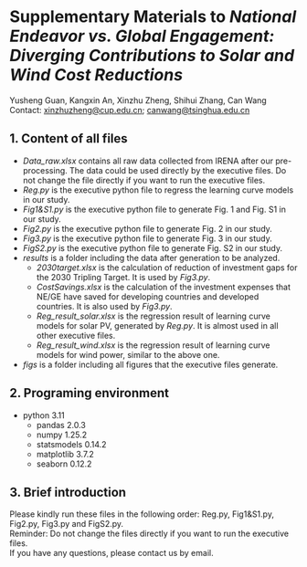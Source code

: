 # Supplementary Materials to *National Endeavor vs. Global Engagement: Diverging Contributions to Solar and Wind Cost Reductions*
Yusheng Guan, Kangxin An, Xinzhu Zheng, Shihui Zhang, Can Wang  
Contact: xinzhuzheng@cup.edu.cn; canwang@tsinghua.edu.cn

## 1. Content of all files
- *Data_raw.xlsx* contains all raw data collected from IRENA after our pre-processing. 
The data could be used directly by the executive files.
Do not change the file directly if you want to run the executive files.  
- *Reg.py* is the executive python file to regress the learning curve models in our study.
- *Fig1&S1.py* is the executive python file to generate Fig. 1 and Fig. S1 in our study.
- *Fig2.py* is the executive python file to generate Fig. 2 in our study.
- *Fig3.py* is the executive python file to generate Fig. 3 in our study.
- *FigS2.py* is the executive python file to generate Fig. S2 in our study.
- *results* is a folder including the data after generation to be analyzed.
  - *2030target.xlsx* is the calculation of reduction of investment gaps for the 2030 Tripling Target.
    It is used by *Fig3.py*.
  - *CostSavings.xlsx* is the calculation of the investment expenses that NE/GE have saved for developing countries
    and developed countries. It is also used by *Fig3.py*.
  - *Reg_result_solar.xlsx* is the regression result of learning curve models for solar PV, generated by *Reg.py*.
    It is almost used in all other executive files.
  - *Reg_result_wind.xlsx* is the regression result of learning curve models for wind power, similar to the above one.
- *figs* is a folder including all figures that the executive files generate.

## 2. Programing environment
- python 3.11
  - pandas 2.0.3
  - numpy 1.25.2
  - statsmodels 0.14.2
  - matplotlib 3.7.2
  - seaborn 0.12.2

## 3. Brief introduction 
Please kindly run these files in the following order:
Reg.py, Fig1&S1.py, Fig2.py, Fig3.py and FigS2.py.  
Reminder: Do not change the files directly if you want to run the executive files.  
If you have any questions, please contact us by email.
